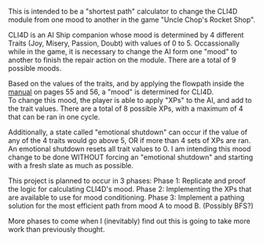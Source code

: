 This is intended to be a "shortest path" calculator to change the CLI4D module from one mood to another in the game "Uncle Chop's Rocket Shop".  

CLI4D is an AI Ship companion whose mood is determined by 4 different Traits (Joy, Misery, Passion, Doubt) with values of 0 to 5.
Occassionally while in the game, it is necessary to change the AI form one "mood" to another to finish the repair action on the module.  There are a total of 9 possible moods.

Based on the values of the traits, and by applying the flowpath inside the [manual](https://www.unclechops.com/_files/ugd/7849cf_4ed0ad06af324b8b9bb308825a8d23d1.pdf) on pages 55 and 56, a "mood" is determined for CLI4D.  
To change this mood, the player is able to apply "XPs" to the AI, and add to the trait values.
There are a total of 8 possible XPs, with a maximum of 4 that can be ran in one cycle.

Additionally, a state called "emotional shutdown" can occur if the value of any of the 4 traits would go above 5, OR if more than 4 sets of XPs are ran.  An emotional shutdown resets all trait values to 0.
I am intending this mood change to be done WITHOUT forcing an "emotional shutdown" and starting with a fresh slate as much as possible.

This project is planned to occur in 3 phases:
Phase 1: Replicate and proof the logic for calculating CLI4D's mood.
Phase 2: Implementing the XPs that are available to use for mood conditioning.
Phase 3: Implement a pathing solution for the most efficient path from mood A to mood B.  (Possibly BFS?)

More phases to come when I (inevitably) find out this is going to take more work than previously thought.
